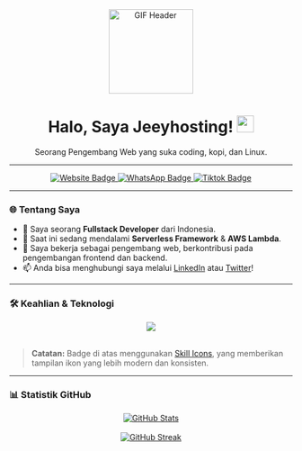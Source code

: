<div align="center">
  <a href="https://github.com/rizaldiabubakar-ui">
    <img src="https://media.giphy.com/media/M9gbBd9nbDrOTu1Mqx/giphy.gif" width="150" alt="GIF Header"/>
  </a>
  <h1 align="center">Halo, Saya Jeeyhosting! <img src="https://raw.githubusercontent.com/MartinHeinz/MartinHeinz/master/wave.gif" width="30"></h1>
  <p>Seorang Pengembang Web yang suka coding, kopi, dan Linux.</p>
</div>

---

<div align="center">
  <a href="https://lynk.id/jeeyhosting" target="_blank">
    <img src="https://img.shields.io/badge/Website-red?style=for-the-badge&logo=linktree&logoColor=white" alt="Website Badge"/>
  </a>
  <a href="https://wa.me/message/DS6PVPWYESDTB1" target="_blank">
    <img src="https://img.shields.io/badge/WhatsApp-25D366?style=for-the-badge&logo=whatsapp&logoColor=white" alt="WhatsApp Badge"/>
  </a>
  <a href="https://tiktok.com/@bangjeey_dev" target="_blank">
    <img src="https://img.shields.io/badge/TikTok-ff0050?style=for-the-badge&logo=tiktok&logoColor=white" alt="Tiktok Badge"/>
  </a>
</div>

---

### 🌐 Tentang Saya

- 🔭 Saya seorang **Fullstack Developer** dari Indonesia.
- 🌱 Saat ini sedang mendalami **Serverless Framework** & **AWS Lambda**.
- 💼 Saya bekerja sebagai pengembang web, berkontribusi pada pengembangan frontend dan backend.
- 📫 Anda bisa menghubungi saya melalui [LinkedIn](https://www.linkedin.com/in/jeeyhosting-nugroho/) atau [Twitter](https://twitter.com/jeeyhosting)!

---

### 🛠️ Keahlian & Teknologi

<div align="center">
  <img src="https://skillicons.dev/icons?i=html,css,php,react,javascript,typescript,nodejs,aws,git,postgres,linux,docker,graphql" />
</div>

<br>

> **Catatan:** Badge di atas menggunakan [Skill Icons](https://skillicons.dev/), yang memberikan tampilan ikon yang lebih modern dan konsisten.

---

### 📊 Statistik GitHub

<div align="center">
  <a href="https://github.com/rizaldiabubakar-ui">
    <img src="https://github-readme-stats.vercel.app/api?username=rizaldiabubakar-ui&show_icons=true&theme=dark&hide_border=true&include_all_commits=true&count_private=true" alt="GitHub Stats"/>
  </a>
  <br>
  <br>
  <a href="https://github.com/rizaldiabubakar-ui">
    <img src="https://streak-stats.demolab.com?user=rizaldiabubakar-ui&theme=dark" alt="GitHub Streak"/>
  </a>
</div>
